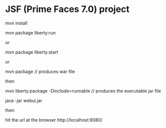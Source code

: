 # JSF (Prime Faces 7.0) project

mvn install

mvn package liberty:run

or

mvn package liberty:start

or

mvn package // produces war file 

then

mvn liberty:package -Dinclude=runnable // produces the executable jar file

java -jar webui.jar 

then

hit the url at the browser http://localhost:9080/
